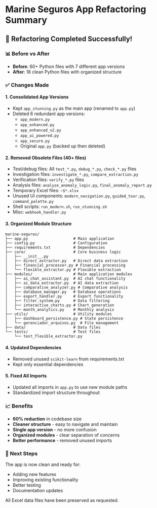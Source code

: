 # Marine Seguros App Refactoring Summary

## 🎯 Refactoring Completed Successfully!

### 📊 Before vs After
- **Before**: 60+ Python files with 7 different app versions
- **After**: 18 clean Python files with organized structure

### ✅ Changes Made

#### 1. **Consolidated App Versions**
- Kept `app_stunning.py` as the main app (renamed to `app.py`)
- Deleted 6 redundant app versions:
  - `app_modern.py`
  - `app_enhanced.py`
  - `app_enhanced_v2.py`
  - `app_ai_powered.py`
  - `app_secure.py`
  - Original `app.py` (backed up then deleted)

#### 2. **Removed Obsolete Files (40+ files)**
- Test/debug files: All `test_*.py`, `debug_*.py`, `check_*.py` files
- Investigation files: `investigate_*.py`, `compare_extraction.py`
- Verification files: `verify_*.py` files
- Analysis files: `analyze_anomaly_logic.py`, `final_anomaly_report.py`
- Temporary Excel files: `~$*.xlsx`
- Unused UI components: `modern_navigation.py`, `guided_tour.py`, `command_palette.py`
- Shell scripts: `run_modern.sh`, `run_stunning.sh`
- Misc: `webhook_handler.py`

#### 3. **Organized Module Structure**
```
marine-seguros/
├── app.py                    # Main application
├── config.py                 # Configuration
├── requirements.txt          # Dependencies
├── core/                     # Core business logic
│   ├── __init__.py
│   ├── direct_extractor.py   # Direct data extraction
│   ├── financial_processor.py # Financial processing
│   └── flexible_extractor.py # Flexible extraction
├── modules/                  # Main application modules
│   ├── ai_chat_assistant.py  # AI chat functionality
│   ├── ai_data_extractor.py  # AI data extraction
│   ├── comparative_analyzer.py # Comparative analysis
│   ├── database_manager.py   # Database operations
│   ├── export_handler.py     # Export functionality
│   ├── filter_system.py      # Data filtering
│   ├── interactive_charts.py # Chart generation
│   └── month_analytics.py    # Monthly analysis
├── utils/                    # Utility modules
│   ├── dashboard_persistence.py # State persistence
│   └── gerenciador_arquivos.py  # File management
├── data/                     # Data files
└── tests/                    # Test files
    └── test_flexible_extractor.py
```

#### 4. **Updated Dependencies**
- Removed unused `scikit-learn` from requirements.txt
- Kept only essential dependencies

#### 5. **Fixed All Imports**
- Updated all imports in `app.py` to use new module paths
- Standardized import structure throughout

### 📈 Benefits
- **60% reduction** in codebase size
- **Cleaner structure** - easy to navigate and maintain
- **Single app version** - no more confusion
- **Organized modules** - clear separation of concerns
- **Better performance** - removed unused imports

### 🚀 Next Steps
The app is now clean and ready for:
- Adding new features
- Improving existing functionality
- Better testing
- Documentation updates

All Excel data files have been preserved as requested.